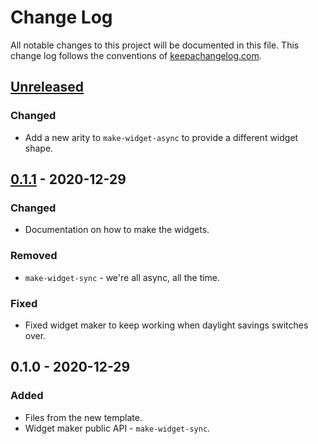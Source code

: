 # Change Log
All notable changes to this project will be documented in this file. This change log follows the conventions of [keepachangelog.com](http://keepachangelog.com/).

## [Unreleased]
### Changed
- Add a new arity to `make-widget-async` to provide a different widget shape.

## [0.1.1] - 2020-12-29
### Changed
- Documentation on how to make the widgets.

### Removed
- `make-widget-sync` - we're all async, all the time.

### Fixed
- Fixed widget maker to keep working when daylight savings switches over.

## 0.1.0 - 2020-12-29
### Added
- Files from the new template.
- Widget maker public API - `make-widget-sync`.

[Unreleased]: https://github.com/your-name/exercise/compare/0.1.1...HEAD
[0.1.1]: https://github.com/your-name/exercise/compare/0.1.0...0.1.1
